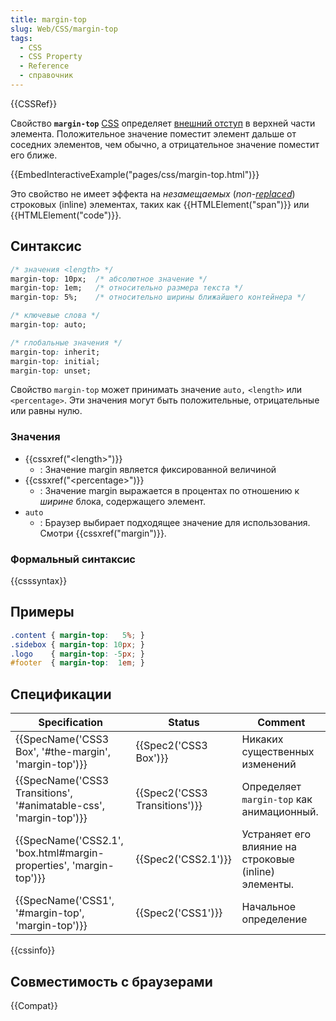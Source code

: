 ```yaml
---
title: margin-top
slug: Web/CSS/margin-top
tags:
  - CSS
  - CSS Property
  - Reference
  - справочник
---
```


{{CSSRef}}

Свойство **`margin-top`** [CSS](/ru/CSS) определяет [внешний отступ](/ru/docs/Web/CSS/CSS_Box_Model/Introduction_to_the_CSS_box_model) в верхней части элемента. Положительное значение поместит элемент дальше от соседних элементов, чем обычно, а отрицательное значение поместит его ближе.

{{EmbedInteractiveExample("pages/css/margin-top.html")}}

Это свойство не имеет эффекта на _незамещаемых_ (_non-[replaced](/ru/docs/Web/CSS/Замещаемый_элемент)_) строковых (inline) элементах, таких как {{HTMLElement("span")}} или {{HTMLElement("code")}}.

## Синтаксис

```css
/* значения <length> */
margin-top: 10px;  /* абсолютное значение */
margin-top: 1em;   /* относительно размера текста */
margin-top: 5%;    /* относительно ширины ближайшего контейнера */

/* ключевые слова */
margin-top: auto;

/* глобальные значения */
margin-top: inherit;
margin-top: initial;
margin-top: unset;
```

Свойство `margin-top` может принимать значение `auto,` `<length>` или `<percentage>`. Эти значения могут быть положительные, отрицательные или равны нулю.

### Значения

- {{cssxref("&lt;length&gt;")}}
  - : Значение margin является фиксированной величиной
- {{cssxref("&lt;percentage&gt;")}}
  - : Значение margin выражается в процентах по отношению к _ширине_ блока, содержащего элемент.
- `auto`
  - : Браузер выбирает подходящее значение для использования. Смотри {{cssxref("margin")}}.

### Формальный синтаксис

{{csssyntax}}

## Примеры

```css
.content { margin-top:   5%; }
.sidebox { margin-top: 10px; }
.logo    { margin-top: -5px; }
#footer  { margin-top:  1em; }
```

## Спецификации

| Specification                                                                            | Status                                   | Comment                                               |
| ---------------------------------------------------------------------------------------- | ---------------------------------------- | ----------------------------------------------------- |
| {{SpecName('CSS3 Box', '#the-margin', 'margin-top')}}                 | {{Spec2('CSS3 Box')}}             | Никаких существенных изменений                        |
| {{SpecName('CSS3 Transitions', '#animatable-css', 'margin-top')}} | {{Spec2('CSS3 Transitions')}} | Определяет `margin-top` как анимационный.             |
| {{SpecName('CSS2.1', 'box.html#margin-properties', 'margin-top')}} | {{Spec2('CSS2.1')}}                 | Устраняет его влияние на строковые (inline) элементы. |
| {{SpecName('CSS1', '#margin-top', 'margin-top')}}                         | {{Spec2('CSS1')}}                 | Начальное определение                                 |

{{cssinfo}}

## Совместимость с браузерами

{{Compat}}
